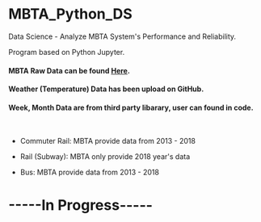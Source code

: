# MBTA_Python_DS
Data Science - Analyze MBTA System's Performance and Reliability.

Program based on Python Jupyter.

#### MBTA Raw Data can be found [Here](http://mbtabackontrack.com/performance/index.html#/download).
#### Weather (Temperature) Data has been upload on GitHub.
#### Week, Month Data are from third party libarary, user can found in code.
</br>

* Commuter Rail: MBTA provide data from 2013 - 2018

* Rail (Subway): MBTA only provide 2018 year's data

* Bus: MBTA provide data from 2013 - 2018

# -----In Progress-----
